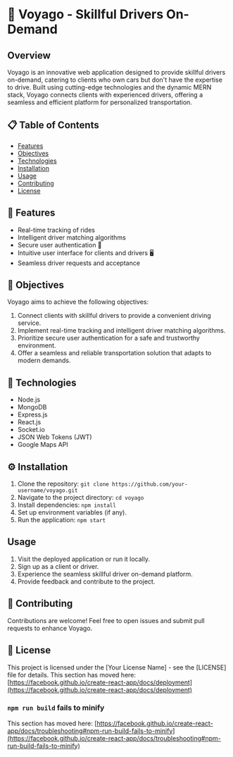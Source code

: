 # 🚗 Voyago - Skillful Drivers On-Demand

## Overview

Voyago is an innovative web application designed to provide skillful drivers on-demand, catering to clients who own cars but don't have the expertise to drive. Built using cutting-edge technologies and the dynamic MERN stack, Voyago connects clients with experienced drivers, offering a seamless and efficient platform for personalized transportation.

## 📋 Table of Contents

- [Features](#-features)
- [Objectives](#-objectives)
- [Technologies](#-technologies)
- [Installation](#-installation)
- [Usage](#-usage)
- [Contributing](#-contributing)
- [License](#-license)

## 🚀 Features

- Real-time tracking of rides
- Intelligent driver matching algorithms 
- Secure user authentication 🔐
- Intuitive user interface for clients and drivers 🖥️
- Seamless driver requests and acceptance 

## 🎯 Objectives

Voyago aims to achieve the following objectives:

1. Connect clients with skillful drivers to provide a convenient driving service.
2. Implement real-time tracking and intelligent driver matching algorithms.
3. Prioritize secure user authentication for a safe and trustworthy environment.
4. Offer a seamless and reliable transportation solution that adapts to modern demands.

## 🔧 Technologies

- Node.js 
- MongoDB 
- Express.js 
- React.js 
- Socket.io 
- JSON Web Tokens (JWT) 
- Google Maps API 

## ⚙️ Installation

1. Clone the repository: `git clone https://github.com/your-username/voyago.git`
2. Navigate to the project directory: `cd voyago`
3. Install dependencies: `npm install`
4. Set up environment variables (if any).
5. Run the application: `npm start`

##  Usage

1. Visit the deployed application or run it locally.
2. Sign up as a client or driver.
3. Experience the seamless skillful driver on-demand platform.
4. Provide feedback and contribute to the project.

## 🤝 Contributing

Contributions are welcome! Feel free to open issues and submit pull requests to enhance Voyago.

## 📄 License

This project is licensed under the [Your License Name] - see the [LICENSE] file for details.
This section has moved here: [https://facebook.github.io/create-react-app/docs/deployment](https://facebook.github.io/create-react-app/docs/deployment)

### `npm run build` fails to minify

This section has moved here: [https://facebook.github.io/create-react-app/docs/troubleshooting#npm-run-build-fails-to-minify](https://facebook.github.io/create-react-app/docs/troubleshooting#npm-run-build-fails-to-minify)
